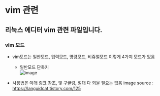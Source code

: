 # vim 관련
## 리눅스 에디터 vim 관련 파일입니다.
### vim 모드
- vim모드는 일반모드, 입력모드, 명령모드, 비쥬얼모드 이렇게 4가지 모드가 있음
  - 일반모드 단축키<br>
  ![image](https://user-images.githubusercontent.com/44331989/135573548-210246b8-8b99-4b7f-9e97-e78e13d362d1.png)

- 사용법은 아래 링크 참조, 및 구글링, 절대 다 외울 필요는 없음
image source : https://languidcat.tistory.com/125 
